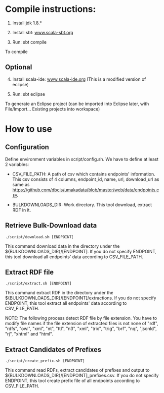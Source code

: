 # Compile instructions:

1. Install jdk 1.8.*

2. Install sbt:
www.scala-sbt.org

3. Run:
sbt compile

To compile

## Optional

4. Install scala-ide: www.scala-ide.org
(This is a modified version of eclipse)

5. Run:
sbt eclipse

To generate an Eclipse project (can be imported into Eclipse later, with File/Import... Existing projects into workspace)

# How to use

## Configuration

Define environment variables in script/config.sh.
We have to define at least 2 variables:

- CSV_FILE_PATH: A path of csv which contains endpoints' information. This csv consists of 4 columns, endpoint_id, name, url, download_url as same as https://github.com/dbcls/umakadata/blob/master/web/data/endpoints.csv.

- BULKDOWNLOADS_DIR: Work directory. This tool download, extract RDF in it.

## Retrieve Bulk-Download data

```
./script/download.sh [ENDPOINT]
```

This command download data in the directory under the ${BULKDOWNLOADS_DIR}/[ENDPOINT]. If you do not specify ENDPOINT, this tool download all endpoints' data according to CSV_FILE_PATH.

## Extract RDF file

```
./script/extract.sh [ENDPOINT]
```

This command extract RDF in the directory under the ${BULKDOWNLOADS_DIR}/[ENDPOINT]/extractions. If you do not specify ENDPOINT, this tool extract all endpoints' data according to CSV_FILE_PATH.

NOTE: The following process detect RDF file by file extension. You have to modify file names if the file extension of extracted files is not none of "rdf", "rdfs", "owl", "xml", "nt", "ttl", "n3", "xml", "trix", "trig", "brf", "nq", "jsonld", "rj", "xhtml" and "html".

## Extract Candidates of Prefixes

```
./script/create_prefix.sh [ENDPOINT]
```

This command read RDFs, extract candidates of prefixes and output to ${BULKDOWNLOADS_DIR}/[ENDPOINT]_prefixes.csv. If you do not specify ENDPOINT, this tool create prefix file of all endpoints according to CSV_FILE_PATH.
